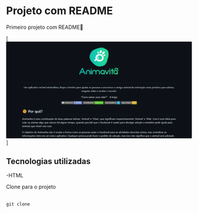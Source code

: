 # Projeto com README
Primeiro projeto com README🚀

[<img src="./Gif-anima.gif" alt="gif tela inicial do projeto primeiro readme">] 

## Tecnologias utilizadas
-HTML

Clone para o projeto
```

git clone
```
